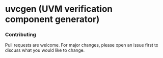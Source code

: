 # uvcgen (UVM verification component generator)

### Contributing

Pull requests are welcome. For major changes, please open an issue first to discuss what you would like to change.
